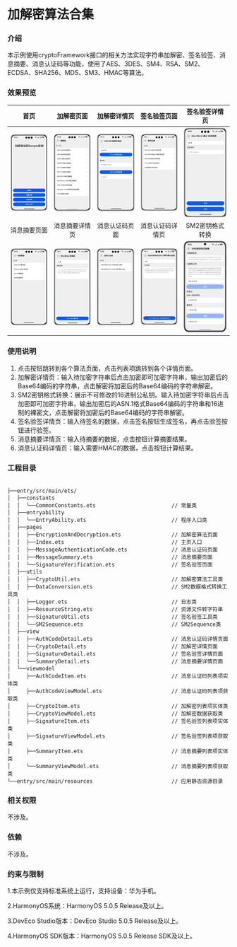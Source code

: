 # 加解密算法合集

### 介绍

本示例使用cryptoFramework接口的相关方法实现字符串加解密、签名验签、消息摘要、消息认证码等功能，使用了AES、3DES、SM4、RSA、SM2、ECDSA、SHA256、MD5、SM3、HMAC等算法。

### 效果预览

| 首页                                        | 加解密页面                                           | 加解密详情页                                         | 签名验签页面                                       | 签名验签详情页                                             |
|-------------------------------------------|-------------------------------------------------|------------------------------------------------|----------------------------------------------|-----------------------------------------------------|
| ![image](screenshots/devices/index.png)   | ![image](screenshots/devices/crypto.png)        | ![image](screenshots/devices/cryptoDetail.png) | ![image](screenshots/devices/signature.png)  | ![image](screenshots/devices/signatureDetail.png)   |
| <center>消息摘要页面</center>                   | <center>消息摘要详情页</center>                        | <center>消息认证码页面</center>                       | <center>消息认证码详情页</center>                    | <center>SM2密钥格式转换</center>                          |
| ![image](screenshots/devices/summary.png) | ![image](screenshots/devices/summaryDetail.png) | ![image](screenshots/devices/code.png)         | ![image](screenshots/devices/codeDetail.png) | ![image](screenshots/devices/format_conversion.png) |

### 使用说明

1. 点击按钮跳转到各个算法页面，点击列表项跳转到各个详情页面。
2. 加解密详情页：输入待加密字符串后点击加密即可加密字符串，输出加密后的Base64编码的字符串，点击解密将加密后的Base64编码的字符串解密。
3. SM2密钥格式转换：展示不可修改的16进制公私钥。输入待加密字符串后点击加密即可加密字符串，输出加密后的ASN.1格式Base64编码的字符串和16进制的裸密文，点击解密将加密后的Base64编码的字符串解密。
4. 签名验签详情页：输入待签名的数据，点击签名按钮生成签名，再点击验签按钮进行验签。
5. 消息摘要详情页：输入待摘要的数据，点击按钮计算摘要结果。
6. 消息认证码详情页：输入需要HMAC的数据，点击按钮计算结果。

### 工程目录

```

├──entry/src/main/ets/         
│  ├──constants
│  │  └──CommonConstants.ets                        // 常量类                     
│  ├──entryability
│  │  └──EntryAbility.ets                           // 程序入口类
│  ├──pages
│  │  ├──EncryptionAndDecryption.ets                // 加解密算法页面
│  │  ├──Index.ets                                  // 主页入口
│  │  ├──MessageAuthenticationCode.ets              // 消息认证码页面
│  │  ├──MessageSummary.ets                         // 消息摘要页面
│  │  └──SignatureVerification.ets                  // 签名验签页面
│  ├──utils
│  │  ├──CryptoUtil.ets                             // 加解密算法工具类
│  │  ├──DataConversion.ets                         // SM2数据格式转换工具类
│  │  ├──Logger.ets                                 // 日志类
│  │  ├──ResourceString.ets                         // 资源文件转字符串
│  │  ├──SignatureUtil.ets                          // 签名验签工具类
│  │  └──SM2Sequence.ets                            // SM2Sequence类
│  ├──view
│  │  ├──AuthCodeDetail.ets                         // 消息认证码详情页面
│  │  ├──CryptoDetail.ets                           // 加解密详情页面
│  │  ├──SignatureDetail.ets                        // 签名验签详情页面
│  │  └──SummaryDetail.ets                          // 消息摘要详情页面
│  └──viewmodel
│     ├──AuthCodeItem.ets                           // 消息认证码列表项实体类
│     ├──AuthCodeViewModel.ets                      // 消息认证码列表项获取类
│     ├──CryptoItem.ets                             // 加解密列表项实体类
│     ├──CryptoViewModel.ets                        // 加解密数据获取类
│     ├──SignatureItem.ets                          // 签名验签列表项实体类
│     ├──SignatureViewModel.ets                     // 签名验签列表项获取类
│     ├──SummaryItem.ets                            // 消息摘要列表项实体类
│     └──SummaryViewModel.ets                       // 消息摘要列表项获取类
└──entry/src/main/resources                         // 应用静态资源目录

```

### 相关权限

不涉及。

### 依赖

不涉及。

### 约束与限制

1.本示例仅支持标准系统上运行，支持设备：华为手机。

2.HarmonyOS系统：HarmonyOS 5.0.5 Release及以上。

3.DevEco Studio版本：DevEco Studio 5.0.5 Release及以上。

4.HarmonyOS SDK版本：HarmonyOS 5.0.5 Release SDK及以上。
